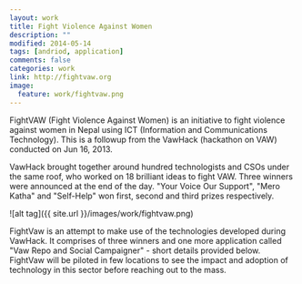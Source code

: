 ```yaml
---
layout: work
title: Fight Violence Against Women
description: ""
modified: 2014-05-14
tags: [andriod, application]
comments: false
categories: work
link: http://fightvaw.org
image:
  feature: work/fightvaw.png
---
```


FightVAW (Fight Violence Against Women) is an initiative to fight violence against women in Nepal using ICT (Information and Communications Technology). This is a followup from the VawHack (hackathon on VAW) conducted on Jun 16, 2013.
 
VawHack brought together around hundred technologists and CSOs under the same roof, who worked on 18 brilliant ideas to fight VAW. Three winners were announced at the end of the day. "Your Voice Our Support", "Mero Katha" and "Self-Help" won first, second and third prizes respectively.

![alt tag]({{ site.url }}/images/work/fightvaw.png)

FightVaw is an attempt to make use of the technologies developed during VawHack. It comprises of three winners and one more application called "Vaw Repo and Social Campaigner" - short details provided below. FightVaw will be piloted in few locations to see the impact and adoption of technology in this sector before reaching out to the mass.

